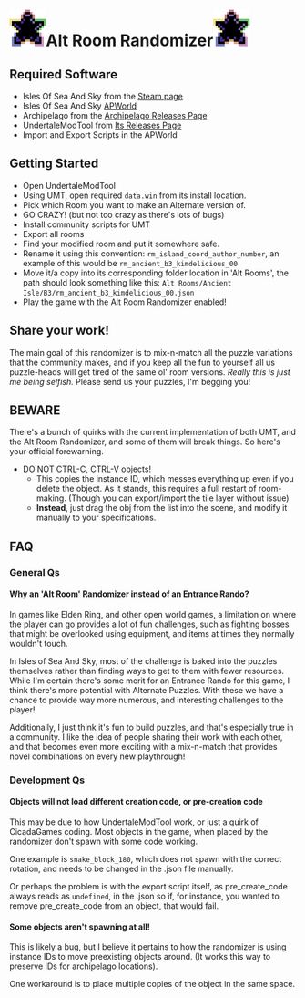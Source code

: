 # <img src="../data/sprites/isles_of_sea_and_sky_obsidian.png" alt="" width="64"/>Alt Room Randomizer<img src="../data/sprites/isles_of_sea_and_sky_obsidian.png" alt="" width="64"/>


## Required Software

- Isles Of Sea And Sky from the [Steam page](https://store.steampowered.com/app/1233070/Isles_of_Sea_and_Sky/)
- Isles Of Sea And Sky [APWorld](https://github.com/Kim-Delicious/Archipelago_IslesOfSeaAndSky/releases)
- Archipelago from the [Archipelago Releases Page](https://github.com/ArchipelagoMW/Archipelago/releases)
- UndertaleModTool from [Its Releases Page](https://github.com/UnderminersTeam/UndertaleModTool/releases/tag/0.8.2.0)
- Import and Export Scripts in the APWorld

## Getting Started

- Open UndertaleModTool
- Using UMT, open required `data.win` from its install location.
- Pick which Room you want to make an Alternate version of.
- GO CRAZY! (but not too crazy as there's lots of bugs)
- Install community scripts for UMT
- Export all rooms
- Find your modified room and put it somewhere safe.
- Rename it using this convention: `rm_island_coord_author_number`, an example of this would be `rm_ancient_b3_kimdelicious_00`
- Move it/a copy into its corresponding folder location in 'Alt Rooms', the path should look something like this: `Alt Rooms/Ancient Isle/B3/rm_ancient_b3_kimdelicious_00.json`
- Play the game with the Alt Room Randomizer enabled!

## Share your work!

The main goal of this randomizer is to mix-n-match all the puzzle variations that the community makes,
and if you keep all the fun to yourself all us puzzle-heads will get tired of the same ol' room versions.
*Really this is just me being selfish.* Please send us your puzzles, I'm begging you!


## BEWARE

There's a bunch of quirks with the current implementation of both UMT, and the Alt Room Randomizer,
and some of them will break things. So here's your official forewarning.

- DO NOT CTRL-C, CTRL-V objects!
  - This copies the instance ID, which messes everything up even if you delete the object. As it stands, this requires a full restart of room-making. (Though you can export/import the tile layer without issue) 
  - **Instead**, just drag the obj from the list into the scene, and modify it manually to your specifications.


## FAQ

### General Qs

#### Why an 'Alt Room' Randomizer instead of an Entrance Rando?

In games like Elden Ring, and other open world games, a limitation on where the player can go
provides a lot of fun challenges, such as fighting bosses that might be overlooked using equipment, 
and items at times they normally wouldn't touch.

In Isles of Sea And Sky, most of the challenge is baked into the puzzles themselves rather than 
finding ways to get to them with fewer resources. While I'm certain there's some merit for an Entrance Rando for this 
game, I think there's more potential with Alternate Puzzles. With these we have a chance to provide way more
numerous, and interesting challenges to the player! 

Additionally, I just think it's fun to build puzzles, and that's especially true in a community. I 
like the idea of people sharing their work with each other, and that becomes even more exciting with a mix-n-match that 
provides novel combinations on every new playthrough!

### Development Qs

#### Objects will not load different creation code, or pre-creation code

This may be due to how UndertaleModTool work, or just a quirk of CicadaGames coding. 
Most objects in the game, when placed by the randomizer don't spawn with some code working. 

One example is `snake_block_180`, which does not spawn with the correct rotation, and needs to be
changed in the .json file manually.

Or perhaps the problem is with the export script itself, as pre_create_code always reads as `undefined`, in the .json
so if, for instance, you wanted to remove pre_create_code from an object, that would fail.


#### Some objects aren't spawning at all!

This is likely a bug, but I believe it pertains to how the randomizer is using instance IDs to
move preexisting objects around. (It works this way to preserve IDs for archipelago locations).

One workaround is to place multiple copies of the object in the same space.

